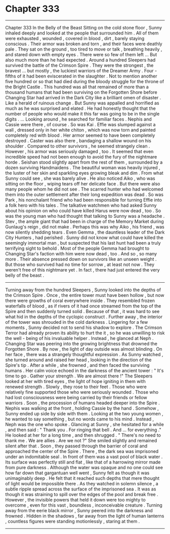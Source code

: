 
# Chapter 333


---

Chapter 333 ln the Belly of the Beast
Sitting on the cold stone floor , Sunny inhaled deeply and looked at the people that surrounded him .
All of them were exhausted , wounded , covered in blood , dirt , barely staying conscious . Their armor was broken and torn , and their faces were deathly pale . They sat on the ground , too tired to move or talk , breathing heavily , and stared down with empty eyes .
There were so few of them left …
But also much more than he had expected .
Around a hundred Sleepers had survived the battle of the Crimson Spire . They were the strongest , the bravest … but mostly , the luckiest warriors of the Dreamer Army . Four - fifths of it had been eviscerated in the slaughter .
Not to mention another five hundred or so that had died during the bloody struggle for the throne of the Bright Castle .
This hundred was all that remained of more than a thousand humans that had been surviving on the Forgotten Shore before Changing Star had arrived in the Dark City like a brilliant omen of disaster . Like a herald of ruinous change .
But Sunny was appalled and horrified as much as he was surprised and elated . He had honestly thought that the number of people who would make it this far was going to be in the single digits .
... Looking around , he searched for familiar faces .
Nephis and Cassie were there , of course . So was Kai . Effie was slumped against a wall , dressed only in her white chiton , which was now torn and painted completely red with blood . Her armor seemed to have been completely destroyed .
Caster was also there , bandaging a shallow wound on his shoulder . Compared to other survivors , he seemed strangely clean . However , his armor was seriously damaged , too . It seemed that even incredible speed had not been enough to avoid the fury of the nightmare horde .
Seishan stood slightly apart from the rest of them , surrounded by a dozen surviving Handmaidens . The beautiful woman was heavily injured , the luster of her skin and sparkling eyes growing bleak and dim . From what Sunny could see , she was barely alive .
He also noticed Aiko , who was sitting on the floor , wiping tears off her delicate face .
But there were also many people whom he did not see .
The scarred hunter who had welcomed them into the outer settlement after their long expedition was dead . So was Park , his nonchalant friend who had been responsible for turning Effie into a folk hero with his tales .
The talkative watchmen who had asked Sunny about his opinion on who could have killed Harus were now dead , too . So was the young man who had thought that talking to Sunny was a headache .
Stev , the ample giant that had been in charge of the Memory Market during Gunlaug's reign , did not make . Perhaps this was why Aiko , his friend , was now silently shedding tears .
Even Gemma , the dauntless leader of the Dark City Hunters , had perished . Sunny did not know what could have killed the seemingly immortal man , but suspected that his last hunt had been a truly terrifying sight to behold . Most of the people Gemma had brought to Changing Star's faction with him were now dead , too .
And so , so many more .
Their absence pressed down on survivors like an unseen weight .
But those who survived had no time for sorrow , at least not now . They weren't free of this nightmare yet .
In fact , there had just entered the very belly of the beast .
***
Turning away from the hundred Sleepers , Sunny looked into the depths of the Crimson Spire .
Once , the entire tower must have been hollow , but now there were growths of coral everywhere inside . They resembled frozen waterfalls of blood , as if rivers of it had once streamed from the top of the Spire and then suddenly turned solid . Because of that , it was hard to see what hid in the depths of the cyclopic construct . Further away , the interior of the tower was shrouded in the cold darkness .
Lingering for a few moments , Sunny decided not to send his shadow to explore . The Crimson Terror had already proven its ability to hurt the it , so he was unwilling to risk the well - being of his invaluable helper .
Instead , he glanced at Neph .
Changing Star was peering into the growing brightness that drowned the Forgotten Shore . By now , the light of day outside was almost blinding . On her face , there was a strangely thoughtful expression .
As Sunny watched , she turned around and raised her head , looking in the direction of the Spire's tip .
After a while , she frowned , and then faced the surviving humans . Her calm voice echoed in the darkness of the ancient tower :
" It's time to go . Gather your strength . We are almost there !"
The Sleepers looked at her with tired eyes , the light of hope igniting in them with renewed strength . Slowly , they rose to their feet . Those who were relatively fine supported those who were seriously wounded . Those who had lost consciousness were being carried by their friends or fellow warriors .
Soon , the procession of humans headed deeper into the Spire . Nephis was walking at the front , holding Cassie by the hand . Somehow , Sunny ended up side by side with them .
Looking at the two young women , he wanted to say something , but no words came to his mind . Instead , Neph was the one who spoke .
Glancing at Sunny , she hesitated for a while , and then said :
" Thank you . For ringing that bell . And … for everything ."
He looked at her for a long time , and then shrugged .
" There's no need to thank me . We are allies . Are we not ?"
She smiled slightly and remained silent after that .
Soon , they passed through the barrier of coral and approached the center of the Spire .
There , the dark sea was imprisoned under an indomitable seal .
In front of them was a vast pool of black water . Its surface was perfectly still and flat , like that of a harrowing mirror made from pure darkness . Although the water was opaque and no one could see how far down that gargantuan well went , Sunny felt as though it was unimaginably deep . He felt that it reached such depths that mere thought of light would be impossible there .
As they watched in solemn silence , a subtle ripple spread across the surface of the imprisoned sea . It was as though it was straining to spill over the edges of the pool and break free . However , the invisible powers that held it down were too mighty to overcome , even for this vast , boundless , inconceivable creature .
Turning away from the eerie black mirror , Sunny peered into the darkness and frowned .
Hidden in the shadows , far away from the light of human lanterns , countless figures were standing motionlessly , staring at them .

---

